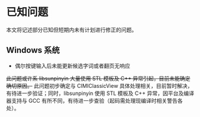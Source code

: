 # 已知问题

本文将记述部分已知但短期内未有计划进行修正的问题。


## Windows 系统

+ 偶尔按键输入后未能更新候选字词或者翻页无响应

~~此问题或许系 libsunpinyin 大量使用 STL 模板及 C++ 异常引起，目前未能确定确切原因。~~
此问题初步确定与 CIMIClassicView 具体处理相关，目前暂时解决，有待进一步验证；同时，libsunpinyin 使用 STL 模板及 C++ 异常，因平台及编译器支持与 GCC 有所不同，有待进一步查验（起码需处理现编译时相关警告各处）。

